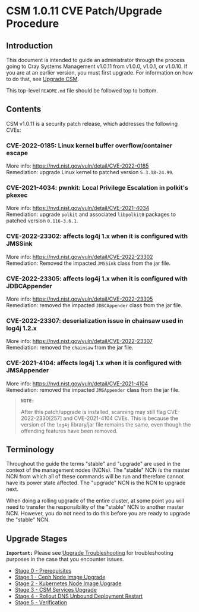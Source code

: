 # CSM 1.0.11 CVE Patch/Upgrade Procedure

## Introduction

This document is intended to guide an administrator through the process going to Cray Systems Management v1.0.11 from v1.0.0, v1.0.1, or v1.0.10. If you are at an earlier version, you must first upgrade. For information on how to do that, see [Upgrade CSM](../index.md).

This top-level `README.md` file should be followed top to bottom.

## Contents

CSM v1.0.11 is a security patch release, which addresses the following CVEs:

### CVE-2022-0185: Linux kernel buffer overflow/container escape 
More info: https://nvd.nist.gov/vuln/detail/CVE-2022-0185 \
Remediation: upgrade Linux kernel to patched version `5.3.18-24.99`.

### CVE-2021-4034: pwnkit: Local Privilege Escalation in polkit's pkexec
More info: https://nvd.nist.gov/vuln/detail/CVE-2021-4034 \
Remediation: upgrade `polkit` and associated `libpolkit0` packages to patched version `0.116-3.6.1`.

### CVE-2022-23302: affects log4j 1.x when it is configured with JMSSink
More info: https://nvd.nist.gov/vuln/detail/CVE-2022-23302 \
Remediation: Removed the impacted `JMSSink` class from the jar file.

### CVE-2022-23305: affects log4j 1.x when it is configured with JDBCAppender
More info: https://nvd.nist.gov/vuln/detail/CVE-2022-23305 \
Remediation: removed the impacted `JDBCAppender` class from the jar file.

### CVE-2022-23307: deserialization issue in chainsaw used in log4j 1.2.x
More info: https://nvd.nist.gov/vuln/detail/CVE-2022-23307 \
Remediation: removed the `chainsaw` from the jar file.

### CVE-2021-4104: affects log4j 1.x when it is configured with JMSAppender
More info: https://nvd.nist.gov/vuln/detail/CVE-2021-4104 \
Remediation: removed the impacted `JMSAppender` class from the jar file.

>**`NOTE:`**
>
>After this patch/upgrade is installed, scanning may still flag CVE-2022-2330[257] and CVE-2021-4104 CVEs. This is because the version of the `log4j` library/jar file remains the same, even though the offending features have been removed.
>

## Terminology

Throughout the guide the terms "stable" and "upgrade" are used in the context of the management nodes (NCNs). The
"stable" NCN is the master NCN from which all of these commands will be run and therefore cannot have its power state
affected. The "upgrade" NCN is the NCN to upgrade next.

When doing a rolling upgrade of the entire cluster, at some point you will need to transfer the
responsibility of the "stable" NCN to another master NCN. However, you do not need to do this before you are ready to
upgrade the "stable" NCN.

## Upgrade Stages

**`Important:`** Please see [Upgrade Troubleshooting](./upgrade_troubleshooting.md) for troubleshooting purposes in the case that you encounter issues.

- [Stage 0 - Prerequisites](Stage_0_Prerequisites.md)
- [Stage 1 - Ceph Node Image Upgrade](Stage_1.md)
- [Stage 2 - Kubernetes Node Image Upgrade](Stage_2.md)
- [Stage 3 - CSM Services Upgrade](Stage_3.md)
- [Stage 4 - Rollout DNS Unbound Deployment Restart](Stage_4.md)
- [Stage 5 - Verification](Stage_5.md)
